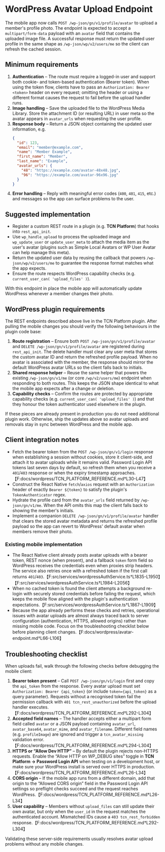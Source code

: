 # WordPress Avatar Upload Endpoint

The mobile app now calls `POST /wp-json/gn/v1/profile/avatar` to upload a member's profile photo. The endpoint is expected to accept a `multipart/form-data` payload with an `avatar` field that contains the uploaded image file. A successful response must return the updated user profile in the same shape as `/wp-json/wp/v2/users/me` so the client can refresh the cached session.

## Minimum requirements

1. **Authentication** – The route must require a logged-in user and support both cookie- and token-based authentication (Bearer token). When using the token flow, clients have to pass an `Authorization: Bearer <token>` header on every request; omitting the header or using a different format causes the request to fail before the upload handler runs.
2. **Image handling** – Save the uploaded file to the WordPress Media Library. Store the attachment ID (or resulting URL) in user meta so the avatar appears in `avatar_urls` when requesting the user profile.
3. **Response body** – Return a JSON object containing the updated user information, e.g.
   ```json
   {
     "id": 123,
     "email": "member@example.com",
     "name": "Member Example",
     "first_name": "Member",
     "last_name": "Example",
     "avatar_urls": {
       "48": "https://example.com/avatar-48x48.jpg",
       "96": "https://example.com/avatar-96x96.jpg"
     }
   }
   ```
4. **Error handling** – Reply with meaningful error codes (`400`, `401`, `415`, etc.) and messages so the app can surface problems to the user.

## Suggested implementation

- Register a custom REST route in a plugin (e.g. **TCN Platform**) that hooks into `rest_api_init`.
- Use `wp_handle_upload` to process the uploaded image and `wp_update_user` or `update_user_meta` to attach the media item as the user's avatar (plugins such as Simple Local Avatars or WP User Avatar can help manage this meta).
- Return the updated user data by reusing the callback that powers `/wp-json/wp/v2/users/me` to guarantee the response format matches what the app expects.
- Ensure the route respects WordPress capability checks (e.g. `current_user_can( 'upload_files' )`).

With this endpoint in place the mobile app will automatically update WordPress whenever a member changes their photo.

## WordPress plugin requirements

The REST endpoints described above live in the TCN Platform plugin. After pulling the
mobile changes you should verify the following behaviours in the plugin code base:

1. **Route registration** – Ensure both `POST /wp-json/gn/v1/profile/avatar` and
   `DELETE /wp-json/gn/v1/profile/avatar` are registered during `rest_api_init`.
   The delete handler must clear any user meta that stores the custom avatar ID and
   return the refreshed profile payload. When no avatar is associated with the member,
   the response should mirror the default WordPress avatar URLs so the client falls
   back to initials.
2. **Shared response helper** – Reuse the same helper that powers the existing
   `/wp-json/gn/v1/me` (or core `/wp/v2/users/me`) endpoint when responding to both
   routes. This keeps the JSON shape identical to what the mobile app expects after a
   change or deletion.
3. **Capability checks** – Confirm the routes are protected by appropriate
   capability checks (e.g. `current_user_can( 'upload_files' )`) and that they honour
   the token authenticator used elsewhere in the plugin.

If these pieces are already present in production you do not need additional plugin
work. Otherwise, ship the updates above so avatar uploads and removals stay in sync
between WordPress and the mobile app.

## Client integration notes

- Fetch the bearer token from the `POST /wp-json/gn/v1/login` response when establishing a session without cookies, store it client-side, and attach it to avatar uploads while it remains valid. Password Login API tokens last seven days by default, so refresh them when you receive a `401`/`403` response or when the expiry timestamp approaches.【F:docs/wordpress/TCN_PLATFORM_REFERENCE.md†L30-L47】
- Construct the React Native `fetch`/`axios` request with an `Authorization` header of exactly `Bearer ${token}` to satisfy the plugin's `TokenAuthenticator` regex.
- Hydrate the profile card from the `avatar_urls` field returned by `/wp-json/gn/v1/me`. When the API omits this map the client falls back to showing the member's initials.
- Implement a companion `DELETE /wp-json/gn/v1/profile/avatar` handler that clears the stored avatar metadata and returns the refreshed profile payload so the app can revert to WordPress' default avatar when members remove their photo.

### Existing mobile implementation

- The React Native client already posts avatar uploads with a bearer token, REST nonce (when present), and a fallback `token` form field so WordPress receives the credentials even when proxies strip headers. The service also retries once with a refreshed token if the first call returns `401`/`403`.【F:src/services/wordpressAuthService.ts†L1835-L1950】【F:src/services/wordpressAuthService.ts†L1984-L2056】
- When no cached token is found the client attempts a background re-login with securely stored credentials before failing the request, which keeps the mobile flow aligned with the plugin's authentication expectations.【F:src/services/wordpressAuthService.ts†L1867-L1909】
- Because the app already performs these checks and retries, operational issues with avatar uploads are almost always traced back to server configuration (authentication, HTTPS, allowed origins) rather than missing mobile code. Focus on the troubleshooting checklist below before planning client changes.【F:docs/wordpress/avatar-endpoint.md†L66-L106】

## Troubleshooting checklist

When uploads fail, walk through the following checks before debugging the mobile client:

1. **Bearer token present** – Call `POST /wp-json/gn/v1/login` first and copy the `api_token` from the response. Every avatar upload must set `Authorization: Bearer {api_token}` (or include `token={api_token}` as a query parameter). Requests without a recognised token fail the permission callback with `401 tcn_rest_unauthorized` before the upload handler executes.【F:docs/wordpress/TCN_PLATFORM_REFERENCE.md†L292-L304】
2. **Accepted field names** – The handler accepts either a multipart form field called `avatar` or a JSON payload containing `avatar_url`, `avatar_base64`, `avatar_mime`, and `avatar_filename`. Different field names (e.g. `profileImage`) are ignored and trigger a `tcn_avatar_missing` validation error.【F:docs/wordpress/TCN_PLATFORM_REFERENCE.md†L294-L304】
3. **HTTPS or “Allow Dev HTTP”** – By default the plugin rejects non-HTTPS requests. Enable the “Allow HTTP on WP_DEBUG sites” toggle in **TCN Platform → Password Login API** when testing on a development host, or make sure your WordPress install is served over HTTPS in production.【F:docs/wordpress/TCN_PLATFORM_REFERENCE.md†L26-L34】
4. **CORS origin** – If the mobile app runs from a different domain, add that origin to the “Allowed CORS origin” field in the Password Login API settings so preflight checks succeed and the request reaches WordPress.【F:docs/wordpress/TCN_PLATFORM_REFERENCE.md†L26-L34】
5. **User capability** – Members without `upload_files` can still update their own avatar, but only when the `user_id` in the request matches the authenticated account. Mismatched IDs cause a `403 tcn_rest_forbidden` response.【F:docs/wordpress/TCN_PLATFORM_REFERENCE.md†L292-L304】

Validating these server-side requirements usually resolves avatar upload problems without any mobile changes.

